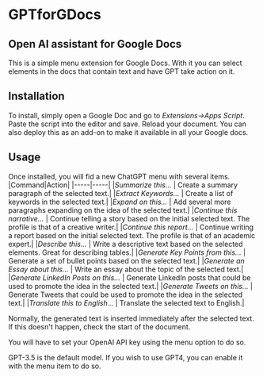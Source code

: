 # GPTforGDocs
## Open AI assistant for Google Docs
This is a simple menu extension for Google Docs. With it you can select elements in the docs that contain text and have GPT take action on it. 
## Installation
To install, simply open a Google Doc and go to *Extensions->Apps Script*. Paste the script into the editor and save. Reload your document.  You can also deploy this as an add-on to make it available in all your Google docs.
## Usage
Once installed, you will fid a new ChatGPT menu with several items.
|Command|Action|
|-----|-----|
|*Summarize this...* | Create a summary paragraph of the selected text.| 
|*Extract Keywords...* | Create a list of keywords in the selected text.| 
|*Expand on this...* | Add several more paragraphs expanding on the idea of the selected text.|
|*Continue this narrative...* | Continue telling a story based on the initial selected text. The profile is that of a creative writer.|
|*Continue this report...* | Continue writing a report based on the initial selected text. The profile is that of an academic expert.|
|*Describe this...* | Write a descriptive text based on the selected elements. Great for describing tables.|
|*Generate Key Points from this...* | Generate a set of bullet points based on the selected text.|
|*Generate an Essay about this...* | Write an essay about the topic of the selected text.|
|*Generate LinkedIn Posts on this...* | Generate LinkedIn posts that could be used to promote the idea in the selected text.|
|*Generate Tweets on this...* | Generate Tweets that could be used to promote the idea in the selected text.|
|*Translate this to English...* | Translate the selected text to English.|

Normally, the generated text is inserted immediately after the selected text. If this doesn't happen, check the start of the document.

You will have to set your OpenAI API key using the menu option to do so.

GPT-3.5 is the default model. If you wish to use GPT4, you can enable it with the menu item to do so.
